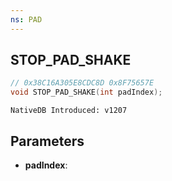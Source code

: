 ```yaml
---
ns: PAD
---
```

## STOP_PAD_SHAKE

```c
// 0x38C16A305E8CDC8D 0x8F75657E
void STOP_PAD_SHAKE(int padIndex);
```

```
NativeDB Introduced: v1207
```

## Parameters
* **padIndex**:
